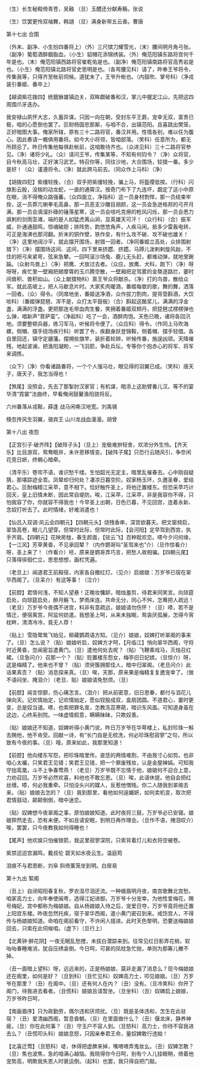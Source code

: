 <!-- { "loadSidebar": true } -->
 （生）长生秘殿倚青苍，吴融 （旦）玉醴还分献寿觞。张说 　 

 （生）饮罢更怜双袖舞，韩翃 （旦）满身新带五云香。曹唐

第十七出 合围

（外末、副净、小生扮四番将上）（外）三尺镔刀耀雪光，（末）腰间明月角弓张。（副净）葡萄酒醉胭脂血，（小生）貂帽花添锦绣装。（外）俺范阳镇东路将宫何千年是也。（末）俺范阳镇西路将官崔乾佑是也。（副净）俺范阳镇南路将官高秀岩是也。（小生）俺范阳镇北路将官史思明是也。（各弯腰见科）请了，昨奉王爷将令，传集我等，只得齐至帐前伺候。道犹未了，王爷升帐也。（内鼓吹、掌号科）（净戎装引番姬、番卒上） 　 

【越调紫花拨四】统貔貅雄镇边关，双眸觑破番和汉，掌儿中握定江山，先把这四周围爪牙迭办。 　 

我安禄山夙怀大志，久蓄异谋。只因一向在朝，受封东平王爵，宠幸无双，富贵已极，咱的心愿倒也罢了。叵耐杨国忠那厮，与咱不合，出镇范阳。且喜跳出樊笼，正好暗图大事。俺家所辖，原有三十二路将官，番汉并用。性情各别，难以任为腹心。因此奏请一概俱用番将。如今大小将领，皆咱部落。（笑科）任意所为，都无所顾忌了。昨日传集他每俱赴帐前，这咱敢待齐也。（众进见科）三十二路将官参见。（净）诸将少礼。（众）请问王爷，传集某等，不知有何钧令？（净）众将官，目今秋高马壮，正好演习武艺。特召你等，同往沙地，大合围场，较猎一番。多少是好！（众）谨遵将令。（净）就此跨马前去。（同众作上马科）（净） 　 

【胡拨四犯】紫缰轻挽，（合）双手把紫缰轻挽，骗上马，将盔缨低按。（行科）闪旗影云殷，没揣的动龙蛇，一直的通霄汉。按奇门布下了九连坏，觑定了这小中原在眼，消不得俺众路强蕃。（众四面立，净指科）这一员身材剽悍，那一员结束牢拴，这一员莽兀喇拳毛高鼻，那一员恶支沙雕目胡颜，这一员会急迸格邦的弓开月满，那一员会滴溜扑碌的锤落星寒，这一员会咭吒克擦的枪风闪烁，那一员会悉力飒剌的剑雨澎滩，端的是人如猛虎离山涧，显英雄天可汗！（众行科）（合）振军威，扑通通鼓鸣，惊魂破胆；排阵势，韵悠悠角声，人疾马闲。抵多少雷轰电转，可正是海沸也那河翻。折末的铜作壁，铁作垒，有什么攻不破、攻不破也雄关！（净）这里地阔沙平，就此摆开围场，射猎一回者。（净同番姬立高处，众排围射猎下）（净）摆围场这间、这间，四下里来挤趱、挤趱。马蹄儿泼剌剌旋风赸，不住的把弓来紧弯，弦来急攀。一回呵滚沙场兔、鹿儿无头赶，都难动弹，就地里踠踚。（众射鸟兽上）（净）把鹰、犬放过去者。（众应，放鹰、犬科，跑下）（净）呀呀呀，疾忙里一壁厢把翅摩霄的玉爪腾空散，一壁厢把足驾雾的金獒逐路拦，霎时间兽积、兽积如山。（众上献猎物科）禀王爷众将献杀。（净）打的鸟兽，散给众军。就此高坡上，把人马歇息片时。大家炙肉暖酒，番姬每歌的歌，舞的舞，洒落一回者。（众）得令。（同席地坐，番姬送净酒，众作拔刀割肉，提背壶斟酒，大饮啖科）（番姬弹琵琶、浑不是，众打太平鼓板）（合）斟起这酪浆儿，满满的浮金盏，满满的浮盏。更把那连毛带血肉生餐，笑拥着番姬双颊丹，把琵琶忒楞楞弹也么弹，唱新声“菩萨蛮”。（净起科）吃了一会，酒醉肉饱。天色已晚，诸将各回汛地。须要整顿兵器，练习军马，听候将令便了。（众应科）得令。（作同上马吹海螺，侧帽、摆手绕场疾行科）听罢了令，疾翻身跃登锦鞍，侧着帽、摆手轻儇。各自里回还，镇守定疆藩。摆搠些旗竿，装折着轮辬，听候传番，施逞凶顽。天降摧残，地起波澜，把渔阳凝盼，一飞羽箭，争赴兵坛，专等你个抱赤心的将军、将军来调拣。 　 

（众下）（净）你看诸路番将，一个个人强马壮，眼见得的羽翼已成。（笑科）唐天子，唐天子，我怎当得也！ 　 

【煞尾】没照会，先去了那掣肘汉家官；有机谋，暗添上这助臂番儿汉。等不的宴华清“霓裳”法曲终，早看俺闹鼓鼙渔阳骁将反。 　 

六州番落从戎鞍，薛逢 战马闲嘶汉地宽。刘禹锡 　 

倏忽抟风生羽翼，骆宾王 山川龙战血漫漫。胡曾

第十八出 夜怨

【正宫引子·破齐阵】【破阵子头】（旦上）宠极难拚轻舍，欢浓分外生怜。【齐天乐】比目游双，鸳鸯眠并，未许恩移情变。【破阵子尾】只恐行云随风引，争奈闲花竞日妍，终朝心暗牵。 　 

（清平乐）卷帘不语，谁识愁千缕。生怕韶光无定主，暗里乱催春去。心中刚自疑猜，那堪踪迹全乖。凤辇却归何处？凄凉日暮空阶。奴家杨玉环，久邀圣眷，爱结君心。叵耐梅精江采苹，意不相下。恰好触忤圣上，将他迁置楼东。但恐采苹巧计回天，皇上旧情未断，因此常自堤防。唉，江采苹，江采苹，非是我容你不得，只怕我容了你，你就容不得我也！今早圣上出朝，日色已暮，不见回宫，连着永新、念奴打听去了。此时情绪，好难消遣也！ 　 

【仙吕入双调·风云会四朝元】【四朝元头】烧残香串，深宫欲暮天。把文窗频启，翠箔高卷，眼儿几望穿。但常时此际，但常时此际，【会河阳】定早驾到西宫，执手齐肩。【四朝元】花映房栊，春生颜面，【驻云飞】百种耽欢恋。嗏今夕问何缘，【一江风】芳草黄昏，不见承回辇？（内作鹦哥叫“圣驾来也”介）（旦作惊看介）呀，圣上来了！（作看介）呸，原来是鹦哥弄巧言，把愁人故相骗。【四朝元尾】只落得徘徊伫立，思思想想，画栏凭遍。 　 

（老旦上）闻道君王前殿宿，内家各自撤红灯。（见介）启娘娘：万岁爷已宿在翠华西阁了。（旦呆介）有这等事！（泣介） 　 

【前腔】君情何浅，不知人望悬！正晚妆慵卸，暗烛羞剪，待君来同笑言。向琼筵启处，向琼筵启处，醉月觞飞，梦雨床连。共命无分，同心不舛，怎蓦把人疏远！（老旦）万岁爷今夜偶不进宫，料非有意疏远，娘娘请勿伤怀！（旦）嗏，若不是情迁，便宿离宫，阿监何妨遣。我想圣上呵，从来未独眠，鸳衾厌孤展，怎得今宵枕畔，清清冷冷，竟无人荐！ 　 

（贴上）雪隐鹭鸶飞始见，柳藏鹦鹉语方知。（见介）娘娘，奴婢打听翠阁的事来了。（旦）怎么说？（贴）娘娘听启，奴婢方才呵，【月临江】悄向翠华西阁，守将时近黄昏，忽闻密旨遣黄门。（旦）遣他何处去呢？（贴）飞鞭乘戏马，灭烛召红裙。（旦急问介）召那一个？（贴）贬置楼东怨女，梅亭旧日妃嫔。（旦惊介）呀，这是梅精了。他来也不曾？（贴）须臾簇拥那佳人，暗中归翠阁。（老旦问介）此话果真否？（贴）消息探来真。（旦）唉，天那，原来果是梅精复复邀宠幸了。（做不语闷坐、掩泪介）（老旦、贴）娘娘请免愁烦。（旦） 

【前腔】闻言惊颤，伤心痛怎言。（泪介）把从前密意，旧日恩眷，都付与泪花儿弹向天。记欢情始定，记欢情始定，愿似钗股成双，盒扇团圆。不道君心，霎时更变，总是奴当谴。嗏，也索把罪名宣，怎教冻蕊寒葩，暗识东风面。可知道身虽在这边，心终系别院。一味虚情假意，瞒瞒昧昧，只欺奴善。 　 

（贴）娘娘还不知道，奴婢听得小黄门说，昨日万岁爷在华萼楼上，私封珍珠一斛去赐他，他不肯受。回献一诗，有“长门自是无梳洗，何必珍珠慰寂寥”之句，所以致有今夜的事。（旦）哦，原来如此，我那里知道！ 　 

【前腔】他向楼东写怨，把珍珠暗里传。直恁的两情难割，不由我寸心如剪。也非咱心太褊，只笑君王见错；笑君王见错，把一个罪废残妆，认是金屋婵娟。可知我守拙鸾凰，斗不上争春莺燕！（老旦）万岁爷既不忘情于他，娘娘何不迎合上意，力劝召回。万岁爷必然欢喜，料他也不敢忘恩。（旦）唉，此语休提。他自会把红丝缠。嗏，何必我重牵。只怕没头兴的媒人，反惹他憎贱。你二人随我到翠阁去来。（贴）娘娘去怎的？（旦）我到那里，看他如何逞媚妍，如何卖机变，取次把君情鼓动，颠颠倒倒，暗中迷恋。 　 

（贴）奴婢想今夜翠阁之事，原怕娘娘知道。此时夜将三鼓，万岁爷必已安寝。娘娘猝然走去，恐有未便。不如且请安眠，到明日再作理会。（旦作不语，掩泪叹介）唉，罢罢，只今夜教我如何得睡也！ 　 

【尾声】他欢娱只怕催银箭，我这里寂寥深院，只索背着灯儿和衣将空被卷。

紫禁迢迢宫漏鸣，戴叔伦 碧天如水夜云生。温庭筠 　 

泪痕不与君恩断，刘阜 斜倚薰笼坐到明。白居易

第十九出 絮阁

（丑上）自闭昭阳春复秋，罗衣湿尽泪还流。一种蛾眉明月夜，南宫歌舞北宫愁。咱家高力士，向年奉使闽粤，选得江妃进御，万岁爷十分宠幸。为他性爱梅花，赐号梅妃，宫中都称为梅娘娘。自从杨娘娘入侍之后，宠爱日夺，万岁爷竟将他迁置上阳宫东楼。昨夜忽然托疾，宿于翠华西阁，遣小黄门密召到来。戒饬宫人，不得传与杨娘娘知道。命咱在阁前看守，不许闲人擅进。此时天色黎明，恐要送梅娘娘回去，只索在此伺候咱。（虚下）（旦行上） 　 

【北黄钟·醉花阴】一夜无眠乱愁搅，未拔白潜踪来到。往常见红日影弄花梢，软咍咍春睡难消，犹自压绣衾倒。今日呵，可甚的凤枕急忙抛，单则为那筹儿撇不掉。 　 

（丑一面暗上望科）呀，远远来的，正是杨娘娘，莫非走漏了消息么？现今梅娘娘还在阁里，如何是好？（旦到科）（丑忙见科）奴婢高力士，叩见娘娘。（旦）万岁爷在那里？（丑）在阁中。（旦）还有何人在内？（丑）没有。（旦冷笑科）你开了阁门，待我进去看者。（丑慌科）娘娘且请暂坐。（旦坐科）（丑）奴婢启上娘娘，万岁爷昨日呵， 　 

【南画眉序】只为政勤劳，偶尔违和厌烦扰。（旦）既是圣体违和，怎生在此驻宿？（丑）爱清幽西阁，暂息昏朝。（旦）在里面做什么？（丑）偃龙床，静养神疲。（旦）你在此何事？（丑）守玉户不容人到。（旦怒科）高力士，你待不容我进去么？（丑慌叩头科）娘娘息怒，只因亲奉君王命，量奴婢敢行违拗！ 

【北喜迁莺】（旦怒科）唗，休得把虚脾来掉，嘴喳喳弄鬼妆幺。（丑）奴婢怎敢？（旦）焦也波焦，急的咱满心越恼。我晓得你今日呵，别有个人儿挂眼稍，倚着他宠势高，明欺我失恩人时衰运倒。（起科）也罢，我只得自把门敲。 　

